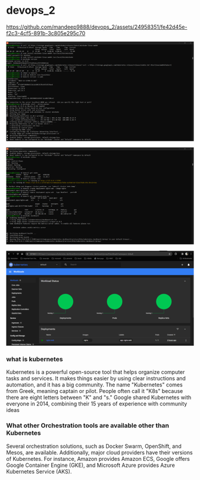 # devops_2



https://github.com/mandeep9888/devops_2/assets/24958351/fe42d45e-f2c3-4cf5-891b-3c805e295c70



![minikube](https://github.com/mandeep9888/devops_2/blob/b83ffc6a551c6cbc97cdb167c082a6bed51fba4b/screenshots/minikubeInstall.png)

![kubectl](https://github.com/mandeep9888/devops_2/blob/b83ffc6a551c6cbc97cdb167c082a6bed51fba4b/screenshots/kubectl_deployement.png)

![dashboard](https://github.com/mandeep9888/devops_2/blob/b83ffc6a551c6cbc97cdb167c082a6bed51fba4b/screenshots/dashboard.png)

### what is kubernetes

Kubernetes is a powerful open-source tool that helps organize computer tasks and services. It makes things easier by using clear instructions and automation, and it has a big community. The name "Kubernetes" comes from Greek, meaning captain or pilot. People often call it "K8s" because there are eight letters between "K" and "s." Google shared Kubernetes with everyone in 2014, combining their 15 years of experience with community ideas

### What other Orchestration tools are available other than Kubernetes

Several orchestration solutions, such as Docker Swarm, OpenShift, and Mesos, are available. Additionally, major cloud providers have their versions of Kubernetes. For instance, Amazon provides Amazon ECS, Google offers Google Container Engine (GKE), and Microsoft Azure provides Azure Kubernetes Service (AKS).
